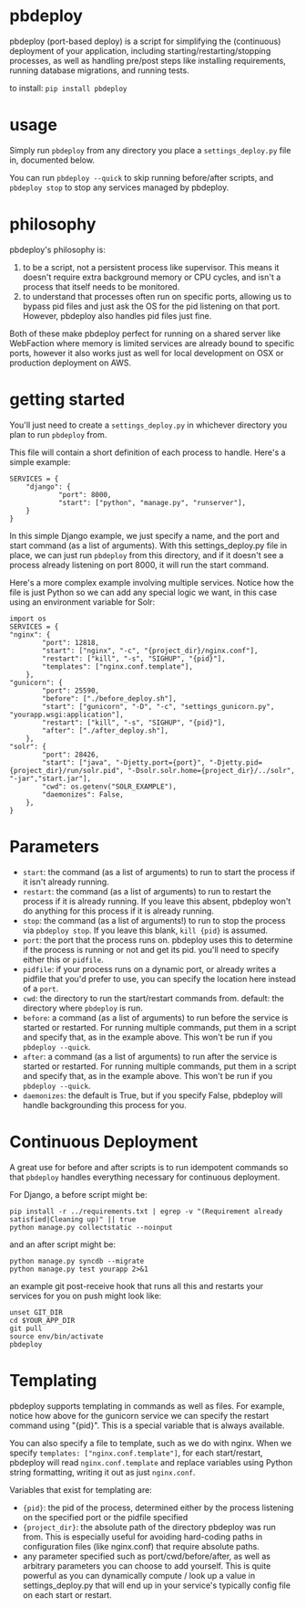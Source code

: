 pbdeploy
========

pbdeploy (port-based deploy) is a script for simplifying the (continuous) deployment of your application, including starting/restarting/stopping processes, as well as handling pre/post steps like installing requirements, running database migrations, and running tests.

to install: `pip install pbdeploy`

usage
===
Simply run `pbdeploy` from any directory you place a `settings_deploy.py` file in, documented below.

You can run `pbdeploy --quick` to skip running before/after scripts, and `pbdeploy stop` to stop any services managed by pbdeploy.

philosophy
===
pbdeploy's philosophy is:

1. to be a script, not a persistent process like supervisor. This means it doesn't require extra background memory or CPU cycles, and isn't a process that itself needs to be monitored.
1. to understand that processes often run on specific ports, allowing us to bypass pid files and just ask the OS for the pid listening on that port. However, pbdeploy also handles pid files just fine.

Both of these make pbdeploy perfect for running on a shared server like WebFaction where memory is limited services are already bound to specific ports, however it also works just as well for local development on OSX or production deployment on AWS.

getting started
===
You'll just need to create a `settings_deploy.py` in whichever directory you plan to run `pbdeploy` from.

This file will contain a short definition of each process to handle. Here's a simple example:

    SERVICES = {
        "django": {
                "port": 8000,
                "start": ["python", "manage.py", "runserver"],
        }
    }
    
In this simple Django example, we just specify a name, and the port and start command (as a list of arguments). With this settings_deploy.py file in place, we can just run `pbdeploy` from this directory, and if it doesn't see a process already listening on port 8000, it will run the start command.

Here's a more complex example involving multiple services. Notice how the file is just Python so we can add any special logic we want, in this case using an environment variable for Solr:

    import os
    SERVICES = {
    "nginx": {
            "port": 12818,
            "start": ["nginx", "-c", "{project_dir}/nginx.conf"],
            "restart": ["kill", "-s", "SIGHUP", "{pid}"],
            "templates": ["nginx.conf.template"],
        },
    "gunicorn": {
            "port": 25590,
            "before": ["./before_deploy.sh"],
            "start": ["gunicorn", "-D", "-c", "settings_gunicorn.py", "yourapp.wsgi:application"],
            "restart": ["kill", "-s", "SIGHUP", "{pid}"],
            "after": ["./after_deploy.sh"],
        },
    "solr": {
            "port": 28426,
            "start": ["java", "-Djetty.port={port}", "-Djetty.pid={project_dir}/run/solr.pid", "-Dsolr.solr.home={project_dir}/../solr", "-jar","start.jar"],
            "cwd": os.getenv("SOLR_EXAMPLE"),
            "daemonizes": False,
        },
    }
    
Parameters
===
* `start`: the command (as a list of arguments) to run to start the process if it isn't already running.
* `restart`: the command (as a list of arguments) to run to restart the process if it is already running. If you leave this absent, pbdeploy won't do anything for this process if it is already running.
* `stop`: the command (as a list of arguments!) to run to stop the process via `pbdeploy stop`. If you leave this blank, `kill {pid}` is assumed.
* `port`: the port that the process runs on. pbdeploy uses this to determine if the process is running or not and get its pid. you'll need to specify either this or `pidfile`.
* `pidfile`: if your process runs on a dynamic port, or already writes a pidfile that you'd prefer to use, you can specify the location here instead of a `port`.
* `cwd`: the directory to run the start/restart commands from. default: the directory where `pbdeploy` is run.
* `before`: a command (as a list of arguments) to run before the service is started or restarted. For running multiple commands, put them in a script and specify that, as in the example above. This won't be run if you `pbdeploy --quick`.
* `after`: a command (as a list of arguments) to run after the service is started or restarted. For running multiple commands, put them in a script and specify that, as in the example above. This won't be run if you `pbdeploy --quick`.
* `daemonizes`: the default is True, but if you specify False, pbdeploy will handle backgrounding this process for you.

Continuous Deployment
===
A great use for before and after scripts is to run idempotent commands so that `pbdeploy` handles everything necessary for continuous deployment.

For Django, a before script might be:

    pip install -r ../requirements.txt | egrep -v "(Requirement already satisfied|Cleaning up)" || true
    python manage.py collectstatic --noinput
    
and an after script might be:

    python manage.py syncdb --migrate
    python manage.py test yourapp 2>&1
    
an example git post-receive hook that runs all this and restarts your services for you on push might look like:

    unset GIT_DIR
    cd $YOUR_APP_DIR
    git pull
    source env/bin/activate
    pbdeploy

Templating
===
pbdeploy supports templating in commands as well as files. For example, notice how above for the gunicorn service we can specify the restart command using "{pid}". This is a special variable that is always available.

You can also specify a file to template, such as we do with nginx. When we specify `templates: ["nginx.conf.template"]`, for each start/restart, pbdeploy will read `nginx.conf.template` and replace variables using Python string formatting, writing it out as just `nginx.conf`.

Variables that exist for templating are:
* `{pid}`: the pid of the process, determined either by the process listening on the specified port or the pidfile specified
* `{project_dir}`: the absolute path of the directory pbdeploy was run from. This is especially useful for avoiding hard-coding paths in configuration files (like nginx.conf) that require absolute paths.
* any parameter specified such as port/cwd/before/after, as well as arbitrary parameters you can choose to add yourself. This is quite powerful as you can dynamically compute / look up a value in settings_deploy.py that will end up in your service's typically config file on each start or restart.
